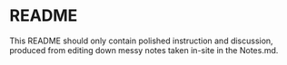 # README 
This README should only contain polished instruction and discussion, produced from editing down messy notes taken in-site in the Notes.md.

